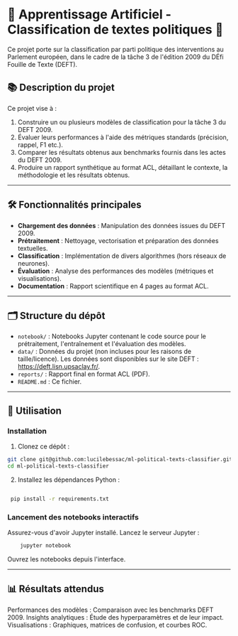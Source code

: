 # 🧠 Apprentissage Artificiel - Classification de textes politiques 🧠

Ce projet porte sur la classification par parti politique des interventions au Parlement européen, dans le cadre de la tâche 3 de l'édition 2009 du DÉfi Fouille de Texte (DEFT).

## 📚 Description du projet

Ce projet vise à :  
1. Construire un ou plusieurs modèles de classification pour la tâche 3 du DEFT 2009.  
2. Évaluer leurs performances à l'aide des métriques standards (précision, rappel, F1 etc.).  
3. Comparer les résultats obtenus aux benchmarks fournis dans les actes du DEFT 2009.  
4. Produire un rapport synthétique au format ACL, détaillant le contexte, la méthodologie et les résultats obtenus.

---

## 🛠️ Fonctionnalités principales

- **Chargement des données** : Manipulation des données issues du DEFT 2009.  
- **Prétraitement** : Nettoyage, vectorisation et préparation des données textuelles.  
- **Classification** : Implémentation de divers algorithmes (hors réseaux de neurones).  
- **Évaluation** : Analyse des performances des modèles (métriques et visualisations).  
- **Documentation** : Rapport scientifique en 4 pages au format ACL.

---

## 🗂️ Structure du dépôt

- `notebook/` : Notebooks Jupyter contenant le code source pour le prétraitement, l'entraînement et l'évaluation des modèles. 
- `data/` : Données du projet (non incluses pour les raisons de taille/licence). Les données sont disponibles sur le site DEFT : https://deft.lisn.upsaclay.fr/.
- `reports/` : Rapport final en format ACL (PDF).  
- `README.md` : Ce fichier.  

---

## 🚀 Utilisation

### Installation

1. Clonez ce dépôt :  
```bash
git clone git@github.com:lucilebessac/ml-political-texts-classifier.git
cd ml-political-texts-classifier
```

2. Installez les dépendances Python :
```bash

 pip install -r requirements.txt
```

### Lancement des notebooks interactifs

Assurez-vous d'avoir Jupyter installé.
Lancez le serveur Jupyter :
```bash
    jupyter notebook
```
Ouvrez les notebooks depuis l'interface.

---


## 📊 Résultats attendus

 Performances des modèles : Comparaison avec les benchmarks DEFT 2009.
 Insights analytiques : Étude des hyperparamètres et de leur impact.
 Visualisations : Graphiques, matrices de confusion, et courbes ROC.
